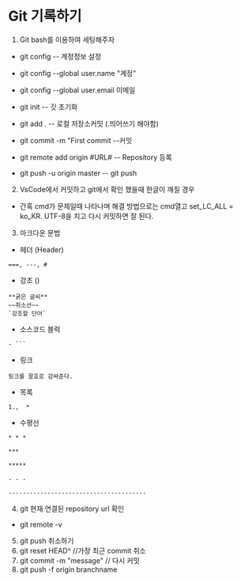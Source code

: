 # Git 기록하기
1. Git bash를 이용하여 세팅해주자
- git config -- 계정정보 설정

- git config --global user.name "계정"

- git config --global user.email 이메일

- git init -- 깃 초기화

- git add . -- 로컬 저장소커밋 (.띄어쓰기 해야함)

- git commit -m "First commit   --커밋

- git remote add origin #URL#  -- Repository 등록

- git push -u origin master  -- git push

2. VsCode에서 커밋하고 git에서 확인 했을때 한글이 깨질 경우
- 간혹 cmd가 문제일때 나타나며 해결 방법으로는 cmd열고 set_LC_ALL = ko_KR. UTF-8을 치고 다시 커밋하면 잘 된다.


3. 마크다운 문법
- 헤더 (Header)
```
===, ---, #
```

- 강조 ()
```
**굵은 글씨**
~~취소선~~
`강조할 단어`
```

- 소스코드 블럭
```
- ```
```

- 링크
```
링크를 괄호로 감싸준다.
```

- 목록
```
1.,  * 
```

- 수평선
```
* * *

***

*****

- - -

---------------------------------------
```

4. git 현재 연결된 repository url 확인
- git remote -v

5. git push 취소하기
  1. git reset HEAD^       //가장 최근 commit 취소
  2. git commit -m "message"   // 다시 커밋
  3. git push -f origin branchname